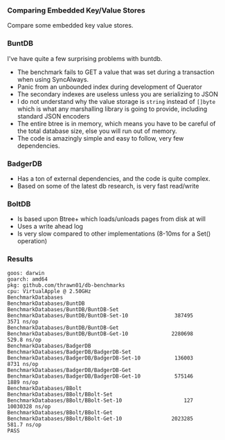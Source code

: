### Comparing Embedded Key/Value Stores
Compare some embedded key value stores.

### BuntDB
I've have quite a few surprising problems with buntdb. 
- The benchmark fails to GET a value that was set during a transaction
  when using SyncAlways.
- Panic from an unbounded index during development of Querator
- The secondary indexes are useless unless you are serializing to JSON
- I do not understand why the value storage is `string` instead of `[]byte` which
  is what any marshalling library is going to provide, including standard JSON encoders
- The entire btree is in memory, which means you have to be careful of the total database
  size, else you will run out of memory.
- The code is amazingly simple and easy to follow, very few dependencies.

### BadgerDB
- Has a ton of external dependencies, and the code is quite complex.
- Based on some of the latest db research, is very fast read/write

### BoltDB
- Is based upon Btree+ which loads/unloads pages from disk at will
- Uses a write ahead log
- Is very slow compared to other implementations (8-10ms for a Set() operation)

### Results
```
goos: darwin
goarch: amd64
pkg: github.com/thrawn01/db-benchmarks
cpu: VirtualApple @ 2.50GHz
BenchmarkDatabases
BenchmarkDatabases/BuntDB
BenchmarkDatabases/BuntDB/BuntDB-Set
BenchmarkDatabases/BuntDB/BuntDB-Set-10               387495          3571 ns/op
BenchmarkDatabases/BuntDB/BuntDB-Get
BenchmarkDatabases/BuntDB/BuntDB-Get-10              2280698           529.8 ns/op
BenchmarkDatabases/BadgerDB
BenchmarkDatabases/BadgerDB/BadgerDB-Set
BenchmarkDatabases/BadgerDB/BadgerDB-Set-10           136003          8731 ns/op
BenchmarkDatabases/BadgerDB/BadgerDB-Get
BenchmarkDatabases/BadgerDB/BadgerDB-Get-10           575146          1889 ns/op
BenchmarkDatabases/BBolt
BenchmarkDatabases/BBolt/BBolt-Set
BenchmarkDatabases/BBolt/BBolt-Set-10                    127      10030328 ns/op
BenchmarkDatabases/BBolt/BBolt-Get
BenchmarkDatabases/BBolt/BBolt-Get-10                2023285           581.7 ns/op
PASS
```
